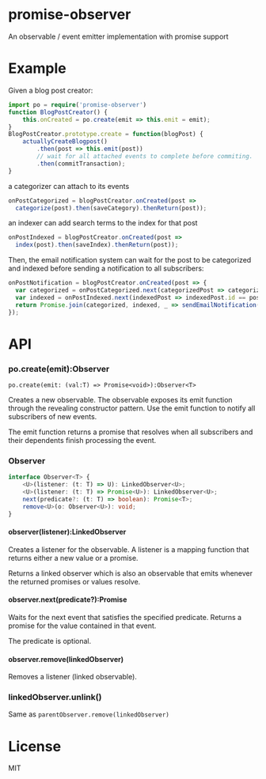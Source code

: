 # promise-observer

An observable / event emitter implementation with promise support

# Example

Given a blog post creator:

```typescript
import po = require('promise-observer')
function BlogPostCreator() {
    this.onCreated = po.create(emit => this.emit = emit);
}
BlogPostCreator.prototype.create = function(blogPost) {
    actuallyCreateBlogpost()
        .then(post => this.emit(post))
        // wait for all attached events to complete before commiting.
        .then(commitTransaction);
}
```

a categorizer can attach to its events


```typescript
onPostCategorized = blogPostCreator.onCreated(post =>
  categorize(post).then(saveCategory).thenReturn(post));
```

an indexer can add search terms to the index for that post

```typescript
onPostIndexed = blogPostCreator.onCreated(post =>
  index(post).then(saveIndex).thenReturn(post));
```

Then, the email notification system can wait for the post to be
categorized and indexed before sending a notification to all subscribers:

```typescript
onPostNotification = blogPostCreator.onCreated(post => {
  var categorized = onPostCategorized.next(categorizedPost => categorizedPost.id == post.id);
  var indexed = onPostIndexed.next(indexedPost => indexedPost.id == post.id);
  return Promise.join(categorized, indexed, _ => sendEmailNotification(post))
});
```

# API


### po.create(emit):Observer

`po.create(emit: (val:T) => Promise<void>):Observer<T>`

Creates a new observable. The observable exposes its emit function through the
revealing constructor pattern. Use the emit function to notify all subscribers
of new events.

The emit function returns a promise that resolves when all subscribers and
their dependents finish processing the event.


### Observer<T>

```typescript
interface Observer<T> {
    <U>(listener: (t: T) => U): LinkedObserver<U>;
    <U>(listener: (t: T) => Promise<U>): LinkedObserver<U>;
    next(predicate?: (t: T) => boolean): Promise<T>;
    remove<U>(o: Observer<U>): void;
}
```

#### observer(listener):LinkedObserver

Creates a listener for the observable. A listener is a mapping function that returns
either a new value or a promise.

Returns a linked observer which is also an observable that emits whenever the returned 
promises or values resolve.

#### observer.next(predicate?):Promise

Waits for the next event that satisfies the specified predicate. Returns a
promise for the value contained in that event.

The predicate is optional.

#### observer.remove(linkedObserver)

Removes a listener (linked observable).

### linkedObserver.unlink()

Same as `parentObserver.remove(linkedObserver)`


# License

MIT

